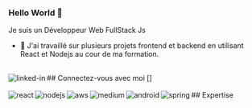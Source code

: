 ### Hello World 👋 
Je suis un Développeur Web FullStack Js
- 🔭 J'ai travaillé sur plusieurs projets frontend et backend en utilisant React et Nodejs au cour de ma formation.

<br>
## Connectez-vous avec moi
[<img align="left" alt="linked-in" href="https://www.linkedin.com/in/axel-gourlin-9bb2071b0/" src="https://img.shields.io/badge/linkedin-%230077B5.svg?&style=for-the-badge&logo=linkedin&logoColor=white"/>]

<br> 
<br>
## Expertise 
<img align="left" alt="react" src=" https://img.shields.io/badge/react%20-%2320232a.svg?&style=for-the-badge&logo=react&logoColor=% 2361DAFB " />
<img align="left" alt="nodejs" src=" https://img.shields.io/badge/node.js%20-%2343853D.svg?&style=for-the-badge&logo=node.js&logoColor= blanc " />
<img align="left" alt="aws" src=" https://img.shields.io/badge/Amazon%20AWS-%23232F3E?logo=amazon-aws&logoColor=white&style=for-the-badge " />
<img align="left" alt="medium" src=" https://img.shields.io/badge/postgres-%23316192.svg?&style=for-the-badge&logo=postgresql&logoColor=white " />
<img align="left" alt="android" src=" https://img.shields.io/badge/Android-3DDC84?logo=android&logoColor=white&style=for-the-badge " />
<img align="left" alt="spring" src=" https://img.shields.io/badge/spring%20-%236DB33F.svg?&style=for-the-badge&logo=spring&logoColor=white " />
<br> 
<br>
